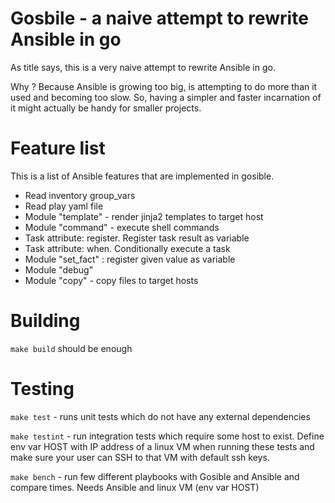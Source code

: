 # Gosbile - a naive attempt to rewrite Ansible in go
As title says, this is a very naive attempt to rewrite Ansible in go. 

Why ?
Because Ansible is growing too big, is attempting to do more than it used and becoming too slow. So, having
a simpler and faster incarnation of it might actually be handy for smaller projects.

# Feature list
This is a list of Ansible features that are implemented in gosible.

* Read inventory group_vars
* Read play yaml file
* Module "template" - render jinja2 templates to target host
* Module "command" - execute shell commands
* Task attribute: register. Register task result as variable
* Task attribute: when. Conditionally execute a task
* Module "set_fact" : register given value as variable
* Module "debug"
* Module "copy" - copy files to target hosts

# Building
`make build` should be enough

# Testing
`make test` - runs unit tests which do not have any external dependencies

`make testint` - run integration tests which require some host to exist. Define env var HOST with IP address of a linux 
VM when running these tests and make sure your user can SSH to that VM with default ssh keys.

`make bench` - run few different playbooks with Gosible and Ansible and compare times. Needs Ansible and linux VM (env var HOST)